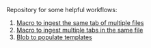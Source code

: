 Repository for some helpful workflows:
1) [Macro to ingest the same tab of multiple files](https://github.com/gracecmy/Alteryx-Macros/tree/main/Multiple%20files%20but%20same%20tab)
2) [Macro to ingest multiple tabs in the same file](https://github.com/gracecmy/Alteryx-Macros/tree/main/Same%20file%20but%20multiple%20tabs)
3) [Blob to populate templates](https://github.com/gracecmy/Alteryx/tree/main/Template%20populator)
